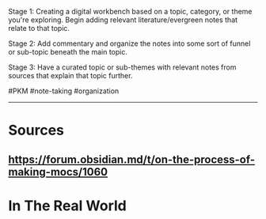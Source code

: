 Stage 1: Creating a digital workbench based on a topic, category, or theme you're exploring. Begin adding relevant literature/evergreen notes that relate to that topic.

Stage 2: Add commentary and organize the notes into some sort of funnel or sub-topic beneath the main topic.

Stage 3: Have a curated topic or sub-themes with relevant notes from sources that explain that topic further.

#PKM
#note-taking
#organization

--- 
# Sources
https://forum.obsidian.md/t/on-the-process-of-making-mocs/1060
---
# In The Real World



